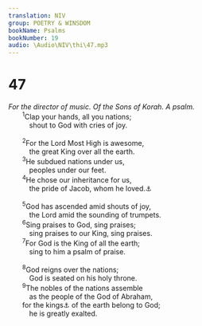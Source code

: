 ```yaml
---
translation: NIV
group: POETRY & WINSDOM
bookName: Psalms 
bookNumber: 19
audio: \Audio\NIV\thi\47.mp3
---
```


<div class="title"><h1>47</h1><i>For the director of music. Of the Sons of Korah. A psalm.</i></div>
<span class="verse thi_47_1">  <sup>1</sup>Clap your hands, all you nations; <br/>   shout to God with cries of joy. <br/><br/></span>
<span class="verse thi_47_2">  <sup>2</sup>For the Lord Most High is awesome, <br/>   the great King over all the earth. <br/></span>
<span class="verse thi_47_3">  <sup>3</sup>He subdued nations under us, <br/>   peoples under our feet. <br/></span>
<span class="verse thi_47_4">  <sup>4</sup>He chose our inheritance for us, <br/>   the pride of Jacob, whom he loved.<a data-toggle="tooltip" data-placement="bottom" title="The Hebrew has Selah (a word of uncertain meaning) here.">⚓</a><br/><br/></span>
<span class="verse thi_47_5">  <sup>5</sup>God has ascended amid shouts of joy, <br/>   the Lord amid the sounding of trumpets. <br/></span>
<span class="verse thi_47_6">  <sup>6</sup>Sing praises to God, sing praises; <br/>   sing praises to our King, sing praises. <br/></span>
<span class="verse thi_47_7">  <sup>7</sup>For God is the King of all the earth; <br/>   sing to him a psalm of praise. <br/><br/></span>
<span class="verse thi_47_8">  <sup>8</sup>God reigns over the nations; <br/>   God is seated on his holy throne. <br/></span>
<span class="verse thi_47_9">  <sup>9</sup>The nobles of the nations assemble <br/>   as the people of the God of Abraham, <br/>  for the kings<a data-toggle="tooltip" data-placement="bottom" title="Or shields">⚓</a> of the earth belong to God; <br/>   he is greatly exalted. <br/></span>
